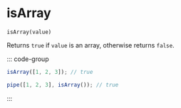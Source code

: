 # isArray

`isArray(value)`

Returns `true` if `value` is an array, otherwise returns `false`.

::: code-group

```ts [data-first]
isArray([1, 2, 3]); // true
```

```ts [data-last]
pipe([1, 2, 3], isArray()); // true
```

:::
